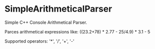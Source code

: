 SimpleArithmeticalParser
========================

Simple C++ Console Arithmetical Parser.

Parces arithmetical expressions like: ((23.2+78) * 2.77 - 25/4.9) * 3.1 - 5

Supported operators: '*', '/', '+', '-'